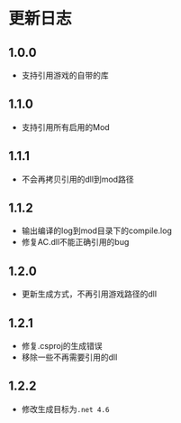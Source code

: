 # 更新日志

## 1.0.0
- 支持引用游戏的自带的库

## 1.1.0
- 支持引用所有启用的Mod

## 1.1.1
- 不会再拷贝引用的dll到mod路径

## 1.1.2
- 输出编译的log到mod目录下的compile.log
- 修复AC.dll不能正确引用的bug

## 1.2.0
- 更新生成方式，不再引用游戏路径的dll

## 1.2.1
- 修复.csproj的生成错误
- 移除一些不再需要引用的dll

## 1.2.2
- 修改生成目标为`.net 4.6`
